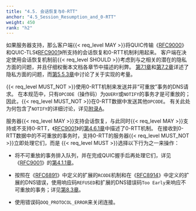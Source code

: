 ```yaml
---
title: "4.5. 会话恢复与0-RTT"
anchor: "4.5_Session_Resumption_and_0-RTT"
weight: 450
rank: "h2"
---
```


如果服务器支持，那么客户端{{< req_level MAY >}}将QUIC传输《[RFC9000]()》和QUIC-TLS《[RFC9001]()》所支持的会话恢复和0-RTT机制利用起来。
客户端在决定使用会话恢复机制前{{< req_level SHOULD >}}考虑到与之相关的潜在的隐私方面的问题，并且仔细权衡本文档各章节中描述的利弊。
[第7.1章]()和[第7.2章]()详述了隐私方面的问题，而[第5.5.3章]()中讨论了关于实现的考量。

{{< req_level MUST_NOT >}}使用0-RTT机制来发送并非“可重放”事务的DNS请求。
在本规范中，只有`OPCODE`（操作码）为`QUERY`或`NOTIFY`的事务才是可重放的；因此，{{< req_level MUST_NOT >}}在0-RTT数据中发送其他`OPCODE`。
有关此处为何包含了`NOTIFY`的详细讨论，详见[附录A]()。

服务器{{< req_level MAY >}}支持会话恢复，与此同时{{< req_level MAY >}}支持或不支持0-RTT，《[RFC9001]()》的[第4.6.1章]()中描述了0-RTT机制。
在接收到0-RTT数据中的不可重放的事务时，支持0-RTT的服务器{{< req_level MUST_NOT >}}立即处理它们，而是 {{< req_level MUST >}}选择以下行为之一来操作：

* 将不可重放的事务排入队列，并在完成QUIC握手后再处理它们，详见《[RFC9001]()》的[第4.1.1章]()。

* 按照在《[RFC6891]()》中定义的扩展的`RCODE`机制和在《[RFC8914]()》中定义的扩展的DNS错误，使用响应码`REFUSED`和扩展的DNS错误码`Too Early`来响应不可重放的事务；详见[第8.3章]()。

* 使用错误码`DOQ_PROTOCOL_ERROR`来关闭连接。
